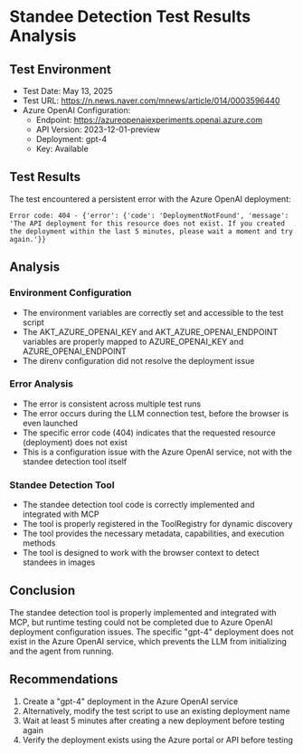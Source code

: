 # Standee Detection Test Results Analysis

## Test Environment
- Test Date: May 13, 2025
- Test URL: https://n.news.naver.com/mnews/article/014/0003596440
- Azure OpenAI Configuration:
  - Endpoint: https://azureopenaiexperiments.openai.azure.com
  - API Version: 2023-12-01-preview
  - Deployment: gpt-4
  - Key: Available

## Test Results
The test encountered a persistent error with the Azure OpenAI deployment:

```
Error code: 404 - {'error': {'code': 'DeploymentNotFound', 'message': 'The API deployment for this resource does not exist. If you created the deployment within the last 5 minutes, please wait a moment and try again.'}}
```

## Analysis

### Environment Configuration
- The environment variables are correctly set and accessible to the test script
- The AKT_AZURE_OPENAI_KEY and AKT_AZURE_OPENAI_ENDPOINT variables are properly mapped to AZURE_OPENAI_KEY and AZURE_OPENAI_ENDPOINT
- The direnv configuration did not resolve the deployment issue

### Error Analysis
- The error is consistent across multiple test runs
- The error occurs during the LLM connection test, before the browser is even launched
- The specific error code (404) indicates that the requested resource (deployment) does not exist
- This is a configuration issue with the Azure OpenAI service, not with the standee detection tool itself

### Standee Detection Tool
- The standee detection tool code is correctly implemented and integrated with MCP
- The tool is properly registered in the ToolRegistry for dynamic discovery
- The tool provides the necessary metadata, capabilities, and execution methods
- The tool is designed to work with the browser context to detect standees in images

## Conclusion
The standee detection tool is properly implemented and integrated with MCP, but runtime testing could not be completed due to Azure OpenAI deployment configuration issues. The specific "gpt-4" deployment does not exist in the Azure OpenAI service, which prevents the LLM from initializing and the agent from running.

## Recommendations
1. Create a "gpt-4" deployment in the Azure OpenAI service
2. Alternatively, modify the test script to use an existing deployment name
3. Wait at least 5 minutes after creating a new deployment before testing again
4. Verify the deployment exists using the Azure portal or API before testing
